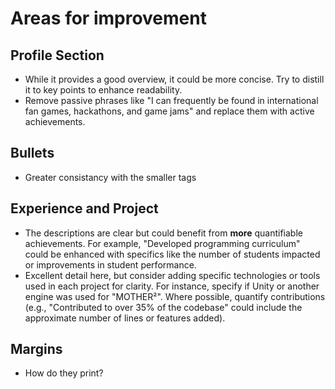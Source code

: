 # Areas for improvement

## Profile Section

-   While it provides a good overview, it could be more concise. Try to distill it to key points to enhance readability.
-   Remove passive phrases like "I can frequently be found in international fan games, hackathons, and game jams" and replace them with active achievements.

## Bullets

-   Greater consistancy with the smaller tags

## Experience and Project

-   The descriptions are clear but could benefit from **more** quantifiable achievements. For example, "Developed programming curriculum" could be enhanced with specifics like the number of students impacted or improvements in student performance.
-   Excellent detail here, but consider adding specific technologies or tools used in each project for clarity. For instance, specify if Unity or another engine was used for "MOTHER²". Where possible, quantify contributions (e.g., "Contributed to over 35% of the codebase" could include the approximate number of lines or features added).

## Margins

-   How do they print?
